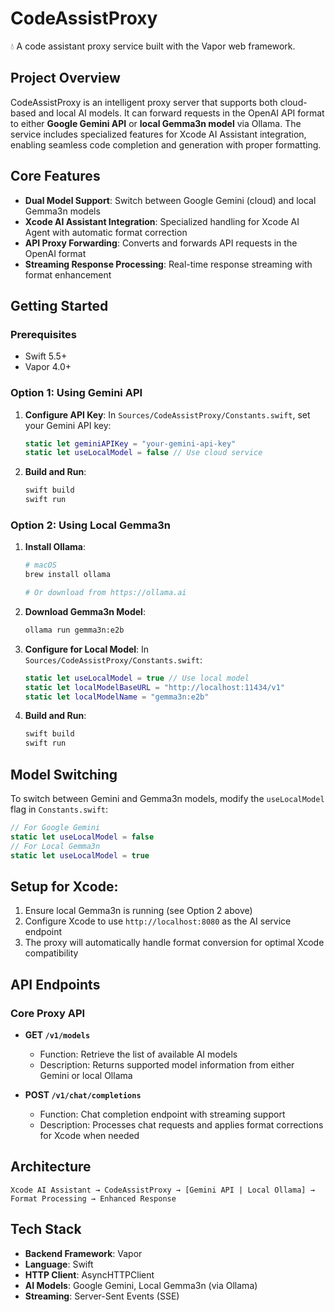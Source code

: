 # CodeAssistProxy

💧 A code assistant proxy service built with the Vapor web framework.

## Project Overview

CodeAssistProxy is an intelligent proxy server that supports both cloud-based and local AI models. It can forward requests in the OpenAI API format to either **Google Gemini API** or **local Gemma3n model** via Ollama. The service includes specialized features for Xcode AI Assistant integration, enabling seamless code completion and generation with proper formatting.

## Core Features

- **Dual Model Support**: Switch between Google Gemini (cloud) and local Gemma3n models
- **Xcode AI Assistant Integration**: Specialized handling for Xcode AI Agent with automatic format correction
- **API Proxy Forwarding**: Converts and forwards API requests in the OpenAI format
- **Streaming Response Processing**: Real-time response streaming with format enhancement

## Getting Started

### Prerequisites
- Swift 5.5+
- Vapor 4.0+

### Option 1: Using Gemini API

1. **Configure API Key**:
   In `Sources/CodeAssistProxy/Constants.swift`, set your Gemini API key:
   ```swift
   static let geminiAPIKey = "your-gemini-api-key"
   static let useLocalModel = false // Use cloud service
   ```

2. **Build and Run**:
   ```bash
   swift build
   swift run
   ```

### Option 2: Using Local Gemma3n

1. **Install Ollama**:
   ```bash
   # macOS
   brew install ollama
   
   # Or download from https://ollama.ai
   ```

2. **Download Gemma3n Model**:
   ```bash
   ollama run gemma3n:e2b
   ```

3. **Configure for Local Model**:
   In `Sources/CodeAssistProxy/Constants.swift`:
   ```swift
   static let useLocalModel = true // Use local model
   static let localModelBaseURL = "http://localhost:11434/v1"
   static let localModelName = "gemma3n:e2b"
   ```

5. **Build and Run**:
   ```bash
   swift build
   swift run
   ```

## Model Switching

To switch between Gemini and Gemma3n models, modify the `useLocalModel` flag in `Constants.swift`:

```swift
// For Google Gemini
static let useLocalModel = false
// For Local Gemma3n
static let useLocalModel = true
```

## Setup for Xcode:
1. Ensure local Gemma3n is running (see Option 2 above)
2. Configure Xcode to use `http://localhost:8080` as the AI service endpoint
3. The proxy will automatically handle format conversion for optimal Xcode compatibility

## API Endpoints

### Core Proxy API

- **GET `/v1/models`**
  - Function: Retrieve the list of available AI models
  - Description: Returns supported model information from either Gemini or local Ollama

- **POST `/v1/chat/completions`**
  - Function: Chat completion endpoint with streaming support
  - Description: Processes chat requests and applies format corrections for Xcode when needed

## Architecture

```
Xcode AI Assistant → CodeAssistProxy → [Gemini API | Local Ollama] → Format Processing → Enhanced Response
```

## Tech Stack

- **Backend Framework**: Vapor
- **Language**: Swift
- **HTTP Client**: AsyncHTTPClient
- **AI Models**: Google Gemini, Local Gemma3n (via Ollama)
- **Streaming**: Server-Sent Events (SSE)
